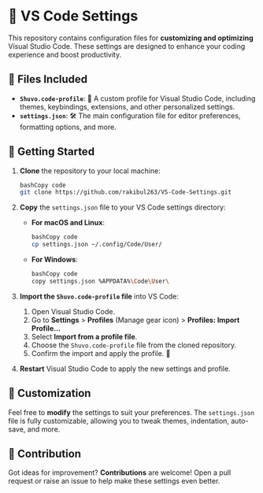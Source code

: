 # 🚀 VS Code Settings

This repository contains configuration files for **customizing and optimizing** Visual Studio Code. These settings are designed to enhance your coding experience and boost productivity.

## 📁 Files Included

- **`Shuvo.code-profile`**: 🎨 A custom profile for Visual Studio Code, including themes, keybindings, extensions, and other personalized settings.
- **`settings.json`**: 🛠️ The main configuration file for editor preferences, formatting options, and more.

## 🚀 Getting Started

1. **Clone** the repository to your local machine:
    
    ```bash
    bashCopy code
    git clone https://github.com/rakibul263/VS-Code-Settings.git
    
    ```
    
2. **Copy** the `settings.json` file to your VS Code settings directory:
    - **For macOS and Linux**:
        
        ```bash
        bashCopy code
        cp settings.json ~/.config/Code/User/
        
        ```
        
    - **For Windows**:
        
        ```bash
        bashCopy code
        copy settings.json %APPDATA%\Code\User\
        
        ```
        
3. **Import the `Shuvo.code-profile` file** into VS Code:
    1. Open Visual Studio Code.
    2. Go to **Settings** > **Profiles** (Manage gear icon) > **Profiles: Import Profile…**
    3. Select **Import from a profile file**.
    4. Choose the `Shuvo.code-profile` file from the cloned repository.
    5. Confirm the import and apply the profile. 🎉
4. **Restart** Visual Studio Code to apply the new settings and profile.

## 🎨 Customization

Feel free to **modify** the settings to suit your preferences. The `settings.json` file is fully customizable, allowing you to tweak themes, indentation, auto-save, and more.

## 🤝 Contribution

Got ideas for improvement? **Contributions** are welcome! Open a pull request or raise an issue to help make these settings even better.
